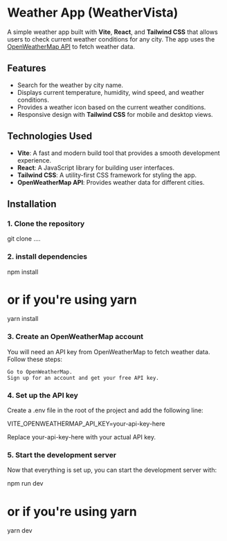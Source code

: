 # Weather App (WeatherVista)

A simple weather app built with **Vite**, **React**, and **Tailwind CSS** that allows users to check current weather conditions for any city. The app uses the [OpenWeatherMap API](https://openweathermap.org/api) to fetch weather data.

## Features
- Search for the weather by city name.
- Displays current temperature, humidity, wind speed, and weather conditions.
- Provides a weather icon based on the current weather conditions.
- Responsive design with **Tailwind CSS** for mobile and desktop views.

## Technologies Used
- **Vite**: A fast and modern build tool that provides a smooth development experience.
- **React**: A JavaScript library for building user interfaces.
- **Tailwind CSS**: A utility-first CSS framework for styling the app.
- **OpenWeatherMap API**: Provides weather data for different cities.

## Installation

### 1. Clone the repository
 git clone ....

### 2. install dependencies

npm install
# or if you're using yarn
yarn install


 ### 3. Create an OpenWeatherMap account

You will need an API key from OpenWeatherMap to fetch weather data. Follow these steps:

    Go to OpenWeatherMap.
    Sign up for an account and get your free API key.

### 4. Set up the API key

Create a .env file in the root of the project and add the following line:

VITE_OPENWEATHERMAP_API_KEY=your-api-key-here

Replace your-api-key-here with your actual API key.

### 5. Start the development server

Now that everything is set up, you can start the development server with:

npm run dev
# or if you're using yarn
yarn dev

